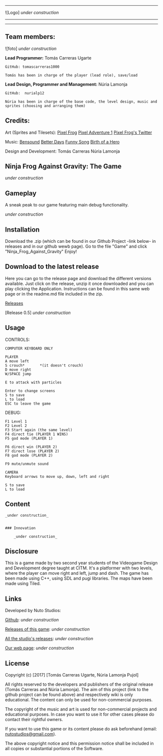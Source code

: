 ﻿

***

![Logo] _under construction_

***

***



## Team members:



![foto] _under construction_



**Lead Programmer:** Tomás Carreras Ugarte

	GitHub: tomascarreras1000

	Tomás has been in charge of the player (lead role), save/load


**Lead Design, Programmer and Management:** Núria Lamonja

	GitHub:	 nurialp12

	Núria has been in charge of the base code, the level design, music and sprites (choosing and arranging them)



## Credits:

Art (Sprites and Tilesets):
	[Pixel Frog](https://pixel-frog.itch.io/)
		[Pixel Adventure 1](https://pixel-frog.itch.io/pixel-adventure-1)
		[Pixel Frog's Twitter](https://twitter.com/PixelFrog123)


Music:
	[Bensound](https://www.bensound.com/)
		[Better Days](https://www.bensound.com/royalty-free-music/track/better-days)
		[Funny Song](https://www.bensound.com/royalty-free-music/track/funny-song)
		[Birth of a Hero](https://www.bensound.com/royalty-free-music/track/birth-of-a-hero)


Design and Development: 
	Tomás Carreras
	Núria Lamonja




## Ninja Frog Against Gravity: The Game

_under construction_



## Gameplay

A sneak peak to our game featuring main debug functionality.

_under construction_



## Installation

Download the .zip (which can be found in our Github Project -link below- in releases and in our github wewb page).
Go to the file "Game" and click "Ninja_Frog_Against_Gravity"
Enjoy!



## Download to the latest release

Here you can go to the release page and download the different versions available. Just click on the release, unzip it once downloaded and you can play clicking the Application.
Instructions can be found in this same web page or in the readme.md file included in the zip.


[Releases](https://github.com/nurialp12/Platformer_GD/releases)


[Release 0.5] _under construction_


## Usage

CONTROLS:

	COMPUTER KEYBOARD ONLY

	PLAYER 
	A move left
	S crouch* 		*(it doesn't crouch)
	D move right
	W/SPACE jump
	
	E to attack with particles

	Enter to change screens
	S to save
	L to load
	ESC to leave the game	



DEBUG:


	F1 Level 1
	F2 Level 2
	F3 Start again (the same level)
	F4 direct tie (PLAYER 1 WINS)
	F5 god mode (PLAYER 1)

	F6 direct win (PLAYER 2)
	F7 direct lose (PLAYER 2)
	F8 god mode (PLAYER 2)

	F9 mute/unmute sound

	CAMERA
	Keyboard arrows to move up, down, left and right

	S to save
	L to load



## Content

	_under construction_


	### Innovation

		_under construction_


## Disclosure

This is a game made by two second year students of the Videogame Design and Development degree taught at CITM.
It's a platformer with two levels, where the player can move right and left, jump and dash.
The game has been made using C++, using SDL and pugi libraries. The maps have been made using Tiled.


## Links

Developed by Nuto Studios:

[Github](https://www.google.es/): _under construction_

[Releases of this game](https://www.google.es/): _under construction_

[All the studio's releases](https://www.google.es/): _under construction_

[Our web page](https://www.google.es/): _under construction_



## License

Copyright (c) [2017] [Tomás Carreras Ugarte, Núria Lamonja Pujol]

All rights reserved to the developers and publishers of the original release (Tomás Carreras and Núria Lamonja). 
The aim of this project (link to the github project can be found above) and respectively wiki is only educational. 
The content can only be used for non-commercial purposes. 

The copyright of the music and art is used for non-commercial projects and educational purposes.
In case you want to use it for other cases please do contact their rightful owners.

If you want to use this game or its content please do ask beforehand (email: nutostudios@gmail.com).

The above copyright notice and this permission notice shall be included in all
copies or substantial portions of the Software.


